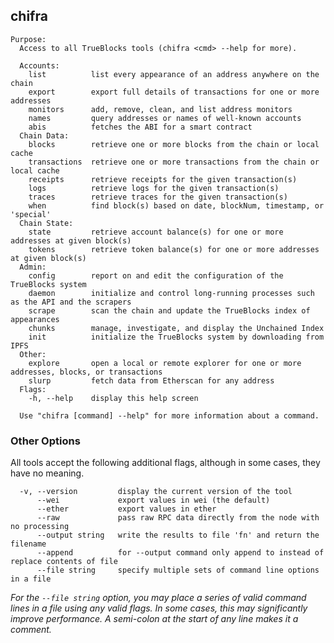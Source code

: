 ## chifra 


```[plaintext]
Purpose:
  Access to all TrueBlocks tools (chifra <cmd> --help for more).

  Accounts:
    list          list every appearance of an address anywhere on the chain
    export        export full details of transactions for one or more addresses
    monitors      add, remove, clean, and list address monitors
    names         query addresses or names of well-known accounts
    abis          fetches the ABI for a smart contract
  Chain Data:
    blocks        retrieve one or more blocks from the chain or local cache
    transactions  retrieve one or more transactions from the chain or local cache
    receipts      retrieve receipts for the given transaction(s)
    logs          retrieve logs for the given transaction(s)
    traces        retrieve traces for the given transaction(s)
    when          find block(s) based on date, blockNum, timestamp, or 'special'
  Chain State:
    state         retrieve account balance(s) for one or more addresses at given block(s)
    tokens        retrieve token balance(s) for one or more addresses at given block(s)
  Admin:
    config        report on and edit the configuration of the TrueBlocks system
    daemon        initialize and control long-running processes such as the API and the scrapers
    scrape        scan the chain and update the TrueBlocks index of appearances
    chunks        manage, investigate, and display the Unchained Index
    init          initialize the TrueBlocks system by downloading from IPFS
  Other:
    explore       open a local or remote explorer for one or more addresses, blocks, or transactions
    slurp         fetch data from Etherscan for any address
  Flags:
    -h, --help    display this help screen

  Use "chifra [command] --help" for more information about a command.
```

<!-- markdownlint-disable MD041 -->
### Other Options

All tools accept the following additional flags, although in some cases, they have no meaning.

```[plaintext]
  -v, --version         display the current version of the tool
      --wei             export values in wei (the default)
      --ether           export values in ether
      --raw             pass raw RPC data directly from the node with no processing
      --output string   write the results to file 'fn' and return the filename
      --append          for --output command only append to instead of replace contents of file
      --file string     specify multiple sets of command line options in a file
```

*For the `--file string` option, you may place a series of valid command lines in a file using any
valid flags. In some cases, this may significantly improve performance. A semi-colon at the start
of any line makes it a comment.*

